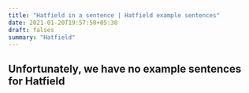```yaml
---
title: "Hatfield in a sentence | Hatfield example sentences"
date: 2021-01-20T19:57:50+05:30
draft: falses
summary: "Hatfield"
---
```

## Unfortunately, we have no example sentences for Hatfield                 
